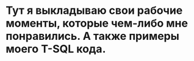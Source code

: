 # Тут я выкладываю свои рабочие моменты, которые чем-либо мне понравились. А также примеры моего T-SQL кода.
